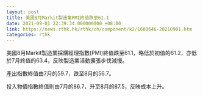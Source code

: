 ```yaml
---
layout: post
title: 美國8月Markit製造業PMI終值跌至61.1
date: 2021-09-01 22:39:34.000000000 +08:00
link: https://news.rthk.hk/rthk/ch/component/k2/1608646-20210901.htm
categories: rthk
---
```


美國8月Markit製造業採購經理指數(PMI)終值跌至61.1，略低於初值的61.2，亦低於7月終值的63.4，反映製造業活動擴張步伐減慢。

產出指數終值由7月的59.7，跌至8月的56.7。

投入物價指數終值則由7月的86.7，升至8月的87.5，反映成本上升。
